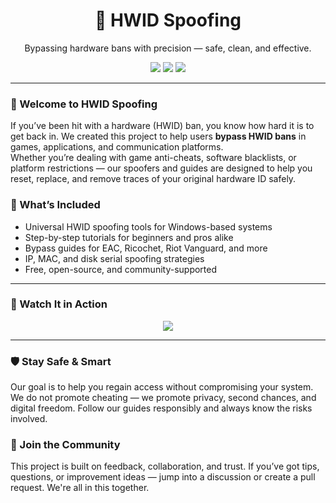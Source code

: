 <h1 align="center">🧬 HWID Spoofing</h1>
<p align="center">Bypassing hardware bans with precision — safe, clean, and effective.</p>

<p align="center">
  <img src="https://img.shields.io/badge/Status-Active-brightgreen?style=flat-square" />
  <img src="https://img.shields.io/badge/Platforms-Multi%20Game%20%26%20Software-blue?style=flat-square" />
  <img src="https://img.shields.io/badge/Last%20Update-March%202025-orange?style=flat-square" />
</p>

<hr />

<h3>👋 Welcome to HWID Spoofing</h3>
<p>If you’ve been hit with a hardware (HWID) ban, you know how hard it is to get back in. We created this project to help users <strong>bypass HWID bans</strong> in games, applications, and communication platforms.<br>
Whether you’re dealing with game anti-cheats, software blacklists, or platform restrictions — our spoofers and guides are designed to help you reset, replace, and remove traces of your original hardware ID safely.</p>

<h3>🔧 What’s Included</h3>
<ul>
  <li>Universal HWID spoofing tools for Windows-based systems</li>
  <li>Step-by-step tutorials for beginners and pros alike</li>
  <li>Bypass guides for EAC, Ricochet, Riot Vanguard, and more</li>
  <li>IP, MAC, and disk serial spoofing strategies</li>
  <li>Free, open-source, and community-supported</li>
</ul>

<hr />

<h3>🎥 Watch It in Action</h3>
<p align="center">
  <a href="https://www.youtube.com/watch?v=b8XyEwxpccE" target="_blank">
    <img src="https://img.shields.io/badge/Watch%20Video%20Tutorial-Click%20Here-red?style=for-the-badge&logo=youtube" />
  </a>
</p>

<hr />

<h3>🛡️ Stay Safe & Smart</h3>
<p>Our goal is to help you regain access without compromising your system. We do not promote cheating — we promote privacy, second chances, and digital freedom. Follow our guides responsibly and always know the risks involved.</p>

<h3>💬 Join the Community</h3>
<p>This project is built on feedback, collaboration, and trust. If you’ve got tips, questions, or improvement ideas — jump into a discussion or create a pull request. We're all in this together.</p>
